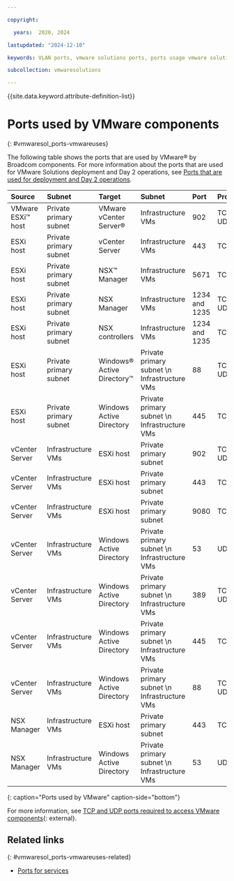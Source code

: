 ```yaml
---

copyright:

  years:  2020, 2024

lastupdated: "2024-12-10"

keywords: VLAN ports, vmware solutions ports, ports usage vmware solutions

subcollection: vmwaresolutions

---
```


{{site.data.keyword.attribute-definition-list}}

# Ports used by VMware components
{: #vmwaresol_ports-vmwareuses}

The following table shows the ports that are used by VMware® by Broadcom components. For more information about the ports that are used for VMware Solutions deployment and Day 2 operations, see [Ports that are used for deployment and Day 2 operations](/docs/vmwaresolutions?topic=vmwaresolutions-vmwaresol_ports-deploy-day2ops).

| Source | Subnet | Target | Subnet | Port | Protocol |
|:------ |:------ |:------ |:------ |:---- |:-------- |
| VMware ESXi™ host | Private primary subnet | VMware vCenter Server® | Infrastructure VMs | 902 | TCP and UDP |
| ESXi host | Private primary subnet | vCenter Server | Infrastructure VMs | 443 | TCP |
| ESXi host | Private primary subnet | NSX™ Manager | Infrastructure VMs | 5671 | TCP |
| ESXi host | Private primary subnet | NSX Manager | Infrastructure VMs | 1234 and 1235 | TCP and UDP |
| ESXi host | Private primary subnet | NSX controllers | Infrastructure VMs | 1234 and 1235 | TCP |
| ESXi host | Private primary subnet | Windows® Active Directory™ | Private primary subnet \n Infrastructure VMs | 88 | TCP and UDP |
| ESXi host | Private primary subnet | Windows Active Directory | Private primary subnet \n Infrastructure VMs | 445 | TCP |
| vCenter Server | Infrastructure VMs | ESXi host | Private primary subnet | 902 | TCP and UDP |
| vCenter Server | Infrastructure VMs | ESXi host | Private primary subnet | 443 | TCP |
| vCenter Server | Infrastructure VMs | ESXi host | Private primary subnet | 9080 | TCP |
| vCenter Server | Infrastructure VMs | Windows Active Directory | Private primary subnet \n Infrastructure VMs | 53 | UDP |
| vCenter Server | Infrastructure VMs | Windows Active Directory | Private primary subnet \n Infrastructure VMs | 389 | TCP and UDP |
| vCenter Server | Infrastructure VMs | Windows Active Directory | Private primary subnet \n Infrastructure VMs | 445 | TCP |
| vCenter Server | Infrastructure VMs | Windows Active Directory | Private primary subnet \n Infrastructure VMs | 88 | TCP and UDP |
| NSX Manager | Infrastructure VMs | ESXi host | Private primary subnet | 443 | TCP |
| NSX Manager | Infrastructure VMs | Windows Active Directory | Private primary subnet \n Infrastructure VMs | 53 | UDP |
{: caption="Ports used by VMware" caption-side="bottom"}

For more information, see [TCP and UDP ports required to access VMware components](https://knowledge.broadcom.com/external/article?legacyId=1012382){: external}.

## Related links
{: #vmwaresol_ports-vmwareuses-related}

* [Ports for services](/docs/vmwaresolutions?topic=vmwaresolutions-vmwaresol_ports-services)
